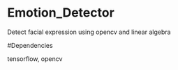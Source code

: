 # Emotion_Detector
Detect facial expression using opencv and linear algebra

#Dependencies

tensorflow, opencv
